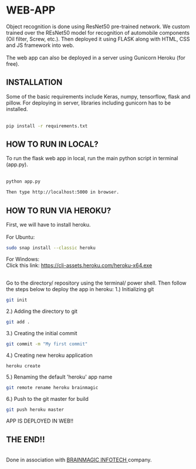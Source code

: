 # WEB-APP

Object recognition is done using ResNet50 pre-trained network. We custom trained over the REsNet50 model for recognition of automobile components (Oil filter, Screw, etc.). Then deployed it using FLASK along with HTML, CSS and JS framework into web. <br><br>
The web app can also be deployed in a server using Gunicorn Heroku (for free). <br>
<h2>INSTALLATION</h2>
Some of the basic requirements include Keras, numpy, tensorflow, flask and pillow. For deploying in server, libraries including gunicorn has to be installed. <br><br>

```sh
pip install -r requirements.txt
```
<h2>HOW TO RUN IN LOCAL?</h2>
To run the flask web app in local, run the main python script in terminal (app.py).<br><br>

```sh
python app.py
```
```sh
Then type http://localhost:5000 in browser. 
```
<h2>HOW TO RUN VIA HEROKU?</h2>
First, we will have to install heroku. <br><br>
For Ubuntu: <br>

```sh
sudo snap install --classic heroku
```
For Windows:<br>
Click this link: https://cli-assets.heroku.com/heroku-x64.exe <br><br>

Go to the directory/ repository using the terminal/ power shell. Then follow the steps below to deploy the app in heroku:
1.) Initializing git
```sh
git init
```
2.) Adding the directory to git
```sh
git add .
```
3.) Creating the initial commit
```sh
git commit -m "My first commit"
```
4.) Creating new heroku application
```sh
heroku create
```
5.) Renaming the default 'heroku' app name
```sh
git remote rename heroku brainmagic
```
6.) Push to the git master for build
```sh
git push heroku master
```
APP IS DEPLOYED IN WEB!!<br>
<h2>THE END!!</h2><br>
Done in association with <a href="http://brainmagic.co.in/"> BRAINMAGIC INFOTECH </a> company.

